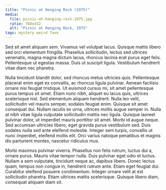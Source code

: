 ```yaml
---
title: "Picnic at Hanging Rock (1975)"
media:
  file: picnic-at-hanging-rock-1975.jpg
  ratio: 768x432
  alt: "Picnic at Hanging Rock, 1975"
tags: mystery weird fave
---
```


Sed sit amet aliquam sem. Vivamus vel volutpat lacus. Quisque mattis libero sed orci elementum fringilla. Phasellus sollicitudin, lectus sed ultrices venenatis, magna magna dictum lacus, rhoncus lacinia erat purus eget felis. Pellentesque ut egestas massa. Duis ut suscipit ligula. Vestibulum hendrerit vitae diam nec pharetra.

Nulla tincidunt blandit dolor, sed rhoncus metus ultricies quis. Pellentesque placerat enim eget ex convallis, ac rhoncus ligula pulvinar. Aenean facilisis ornare nisi feugiat tristique. Ut euismod cursus mi, sit amet pellentesque purus tempus sit amet. Etiam nunc nibh, aliquet eu lacus quis, ultrices scelerisque nisl. Sed elementum aliquam hendrerit. Nulla leo velit, sollicitudin vel mauris semper, sodales feugiat enim. Quisque sit amet consequat dui. Nullam iaculis ex urna, ultrices mollis augue semper in. Nulla at nibh vitae ligula vulputate sollicitudin mattis nec ligula. Quisque laoreet pulvinar dolor, ut imperdiet mauris porttitor sit amet. Morbi id augue neque. Sed accumsan ultricies libero, eget gravida purus vestibulum sed. Duis sodales nulla sed ante eleifend molestie. Integer sem turpis, convallis ut nunc imperdiet, eleifend mollis elit. Orci varius natoque penatibus et magnis dis parturient montes, nascetur ridiculus mus.

Morbi maximus pulvinar viverra. Phasellus non felis rutrum, luctus dui a, ornare purus. Mauris vitae tempor nulla. Duis pulvinar eget odio et luctus. Nullam a sem vulputate, tincidunt neque ac, dapibus libero. Donec lectus quam, tempus non congue in, hendrerit rutrum ante. Etiam eget feugiat dui. Curabitur eleifend posuere condimentum. Integer ornare velit at est sollicitudin pharetra. Etiam ultrices mattis scelerisque. Quisque libero diam, consequat aliquam diam sit.
